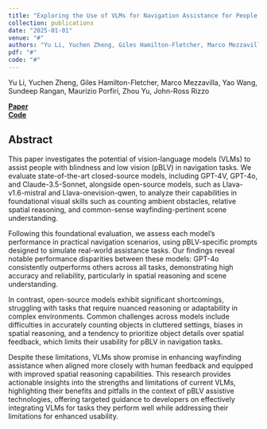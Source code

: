 ```yaml
---
title: "Exploring the Use of VLMs for Navigation Assistance for People with Blindness and Low Vision"
collection: publications
date: "2025-01-01"  
venue: "#"  
authors: "Yu Li, Yuchen Zheng, Giles Hamilton-Fletcher, Marco Mezzavilla, Yao Wang, Sundeep Rangan, Maurizio Porfiri, Zhou Yu, John-Ross Rizzo"
pdf: "#" 
code: "#"  
---
```


Yu Li, Yuchen Zheng, Giles Hamilton-Fletcher, Marco Mezzavilla, Yao Wang, Sundeep Rangan, Maurizio Porfiri, Zhou Yu, John-Ross Rizzo  

[**Paper**](#)  
[**Code**](#)  

## Abstract  
This paper investigates the potential of vision-language models (VLMs) to assist people with blindness and low vision (pBLV) in navigation tasks. We evaluate state-of-the-art closed-source models, including GPT-4V, GPT-4o, and Claude-3.5-Sonnet, alongside open-source models, such as Llava-v1.6-mistral and Llava-onevision-qwen, to analyze their capabilities in foundational visual skills such as counting ambient obstacles, relative spatial reasoning, and common-sense wayfinding-pertinent scene understanding.

Following this foundational evaluation, we assess each model’s performance in practical navigation scenarios, using pBLV-specific prompts designed to simulate real-world assistance tasks. Our findings reveal notable performance disparities between these models: GPT-4o consistently outperforms others across all tasks, demonstrating high accuracy and reliability, particularly in spatial reasoning and scene understanding.  

In contrast, open-source models exhibit significant shortcomings, struggling with tasks that require nuanced reasoning or adaptability in complex environments. Common challenges across models include difficulties in accurately counting objects in cluttered settings, biases in spatial reasoning, and a tendency to prioritize object details over spatial feedback, which limits their usability for pBLV in navigation tasks.  

Despite these limitations, VLMs show promise in enhancing wayfinding assistance when aligned more closely with human feedback and equipped with improved spatial reasoning capabilities. This research provides actionable insights into the strengths and limitations of current VLMs, highlighting their benefits and pitfalls in the context of pBLV assistive technologies, offering targeted guidance to developers on effectively integrating VLMs for tasks they perform well while addressing their limitations for enhanced usability.
